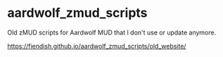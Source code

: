 # aardwolf_zmud_scripts
Old zMUD scripts for Aardwolf MUD that I don't use or update anymore.

https://fiendish.github.io/aardwolf_zmud_scripts/old_website/
